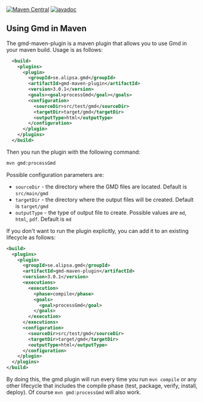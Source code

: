 [![Maven Central](https://maven-badges.herokuapp.com/maven-central/se.alipsa.gmd/gmd-maven-plugin/badge.svg)](https://maven-badges.herokuapp.com/maven-central/se.alipsa.gmd/gmd-maven-plugin)
[![javadoc](https://javadoc.io/badge2/se.alipsa.gmd/gmd-maven-plugin/javadoc.svg)](https://javadoc.io/doc/se.alipsa.gmd/gmd-maven-plugin)
## Using Gmd in Maven
The gmd-maven-plugin is a maven plugin that allows you to use Gmd in your maven build.
Usage is as follows:
```xml
  <build>
    <plugins>
      <plugin>
        <groupId>se.alipsa.gmd</groupId>
        <artifactId>gmd-maven-plugin</artifactId>
        <version>3.0.1</version>
        <goals><goal>processGmd</goal></goals>
        <configuration>
          <sourceDir>src/test/gmd</sourceDir>
          <targetDir>target/gmd</targetDir>
          <outputType>html</outputType>
        </configuration>
      </plugin>
    </plugins>
  </build>
```
Then you run the plugin with the following command:
```bash
mvn gmd:processGmd
```

Possible configuration parameters are:
- `sourceDir` - the directory where the GMD files are located. Default is `src/main/gmd`
- `targetDir` - the directory where the output files will be created. Default is `target/gmd`
- `outputType` - the type of output file to create. Possible values are `md`, `html`, `pdf`. Default is `md`

If you don't want to run the plugin explicitly, you can add it to an existing lifecycle as follows:
```xml
<build>
  <plugins>
    <plugin>
      <groupId>se.alipsa.gmd</groupId>
      <artifactId>gmd-maven-plugin</artifactId>
      <version>3.0.1</version>
      <executions>
        <execution>
          <phase>compile</phase>
          <goals>
            <goal>processGmd</goal>
          </goals>
        </execution>
      </executions>
      <configuration>
        <sourceDir>src/test/gmd</sourceDir>
        <targetDir>target/gmd</targetDir>
        <outputType>html</outputType>
      </configuration>
    </plugin>
  </plugins>
</build>
```

By doing this, the gmd plugin will run every time you run `mvn compile` or any other lifecycle that includes the compile phase (test, package, verify, install, deploy). Of course `mvn gmd:processGmd` will also work.

